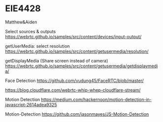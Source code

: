 # EIE4428
Matthew&amp;Aiden

Select sources & outputs
https://webrtc.github.io/samples/src/content/devices/input-output/

getUserMedia: select resolution
https://webrtc.github.io/samples/src/content/getusermedia/resolution/

getDisplayMedia (Share screen instead of camera)
https://webrtc.github.io/samples/src/content/getusermedia/getdisplaymedia/

Face Detection
https://github.com/vudung45/FaceRTC/blob/master/

https://blog.cloudflare.com/webrtc-whip-whep-cloudflare-stream/

Motion Detection 
https://medium.com/hackernoon/motion-detection-in-javascript-2614adea9325

Motion-Detection
https://github.com/jasonmayes/JS-Motion-Detection
